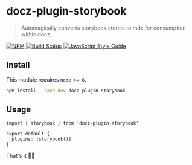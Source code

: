 # docz-plugin-storybook

> Automagically converts storybook stories to mdx for consumption within docz.

[![NPM](https://img.shields.io/npm/v/docz-plugin-storybook.svg)](https://www.npmjs.com/package/docz-plugin-storybook) [![Build Status](https://travis-ci.com/hydrateio/docz-plugin-storybook.svg?branch=master)](https://travis-ci.com/hydrateio/docz-plugin-storybook) [![JavaScript Style Guide](https://img.shields.io/badge/code_style-standard-brightgreen.svg)](https://standardjs.com)

## Install

This module requires `node >= 6`.

```bash
npm install --save-dev docz-plugin-storybook
```

## Usage

```
import { storybook } from 'docz-plugin-storybook'

export default {
  plugins: [storybook()]
}
```

That's it 🙌🏻
